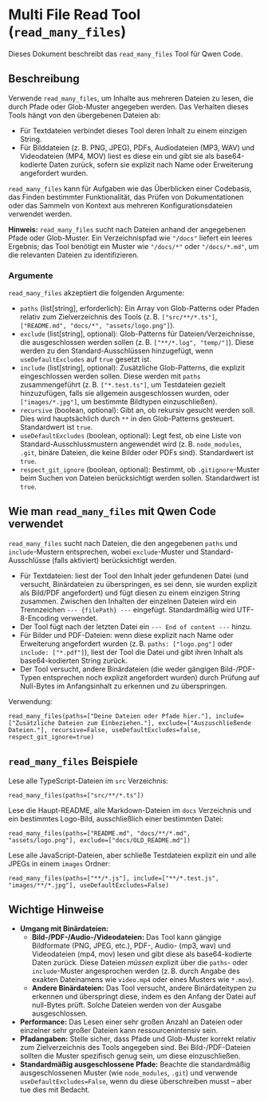 # Multi File Read Tool (`read_many_files`)

Dieses Dokument beschreibt das `read_many_files` Tool für Qwen Code.

## Beschreibung

Verwende `read_many_files`, um Inhalte aus mehreren Dateien zu lesen, die durch Pfade oder Glob-Muster angegeben werden. Das Verhalten dieses Tools hängt von den übergebenen Dateien ab:

- Für Textdateien verbindet dieses Tool deren Inhalt zu einem einzigen String.
- Für Bilddateien (z. B. PNG, JPEG), PDFs, Audiodateien (MP3, WAV) und Videodateien (MP4, MOV) liest es diese ein und gibt sie als base64-kodierte Daten zurück, sofern sie explizit nach Name oder Erweiterung angefordert wurden.

`read_many_files` kann für Aufgaben wie das Überblicken einer Codebasis, das Finden bestimmter Funktionalität, das Prüfen von Dokumentationen oder das Sammeln von Kontext aus mehreren Konfigurationsdateien verwendet werden.

**Hinweis:** `read_many_files` sucht nach Dateien anhand der angegebenen Pfade oder Glob-Muster. Ein Verzeichnispfad wie `"/docs"` liefert ein leeres Ergebnis; das Tool benötigt ein Muster wie `"/docs/*"` oder `"/docs/*.md"`, um die relevanten Dateien zu identifizieren.

### Argumente

`read_many_files` akzeptiert die folgenden Argumente:

- `paths` (list[string], erforderlich): Ein Array von Glob-Patterns oder Pfaden relativ zum Zielverzeichnis des Tools (z. B. `["src/**/*.ts"]`, `["README.md", "docs/*", "assets/logo.png"]`).
- `exclude` (list[string], optional): Glob-Patterns für Dateien/Verzeichnisse, die ausgeschlossen werden sollen (z. B. `["**/*.log", "temp/"]`). Diese werden zu den Standard-Ausschlüssen hinzugefügt, wenn `useDefaultExcludes` auf `true` gesetzt ist.
- `include` (list[string], optional): Zusätzliche Glob-Patterns, die explizit eingeschlossen werden sollen. Diese werden mit `paths` zusammengeführt (z. B. `["*.test.ts"]`, um Testdateien gezielt hinzuzufügen, falls sie allgemein ausgeschlossen wurden, oder `["images/*.jpg"]`, um bestimmte Bildtypen einzuschließen).
- `recursive` (boolean, optional): Gibt an, ob rekursiv gesucht werden soll. Dies wird hauptsächlich durch `**` in den Glob-Patterns gesteuert. Standardwert ist `true`.
- `useDefaultExcludes` (boolean, optional): Legt fest, ob eine Liste von Standard-Ausschlussmustern angewendet wird (z. B. `node_modules`, `.git`, binäre Dateien, die keine Bilder oder PDFs sind). Standardwert ist `true`.
- `respect_git_ignore` (boolean, optional): Bestimmt, ob `.gitignore`-Muster beim Suchen von Dateien berücksichtigt werden sollen. Standardwert ist `true`.

## Wie man `read_many_files` mit Qwen Code verwendet

`read_many_files` sucht nach Dateien, die den angegebenen `paths` und `include`-Mustern entsprechen, wobei `exclude`-Muster und Standard-Ausschlüsse (falls aktiviert) berücksichtigt werden.

- Für Textdateien: liest der Tool den Inhalt jeder gefundenen Datei (und versucht, Binärdateien zu überspringen, es sei denn, sie wurden explizit als Bild/PDF angefordert) und fügt diesen zu einem einzigen String zusammen. Zwischen den Inhalten der einzelnen Dateien wird ein Trennzeichen `--- {filePath} ---` eingefügt. Standardmäßig wird UTF-8-Encoding verwendet.
- Der Tool fügt nach der letzten Datei ein `--- End of content ---` hinzu.
- Für Bilder und PDF-Dateien: wenn diese explizit nach Name oder Erweiterung angefordert wurden (z. B. `paths: ["logo.png"]` oder `include: ["*.pdf"]`), liest der Tool die Datei und gibt ihren Inhalt als base64-kodierten String zurück.
- Der Tool versucht, andere Binärdateien (die weder gängigen Bild-/PDF-Typen entsprechen noch explizit angefordert wurden) durch Prüfung auf Null-Bytes im Anfangsinhalt zu erkennen und zu überspringen.

Verwendung:

```
read_many_files(paths=["Deine Dateien oder Pfade hier."], include=["Zusätzliche Dateien zum Einbeziehen."], exclude=["Auszuschließende Dateien."], recursive=False, useDefaultExcludes=false, respect_git_ignore=true)
```

## `read_many_files` Beispiele

Lese alle TypeScript-Dateien im `src` Verzeichnis:

```
read_many_files(paths=["src/**/*.ts"])
```

Lese die Haupt-README, alle Markdown-Dateien im `docs` Verzeichnis und ein bestimmtes Logo-Bild, ausschließlich einer bestimmten Datei:

```
read_many_files(paths=["README.md", "docs/**/*.md", "assets/logo.png"], exclude=["docs/OLD_README.md"])
```

Lese alle JavaScript-Dateien, aber schließe Testdateien explizit ein und alle JPEGs in einem `images` Ordner:

```
read_many_files(paths=["**/*.js"], include=["**/*.test.js", "images/**/*.jpg"], useDefaultExcludes=False)
```

## Wichtige Hinweise

- **Umgang mit Binärdateien:**
  - **Bild-/PDF-/Audio-/Videodateien:** Das Tool kann gängige Bildformate (PNG, JPEG, etc.), PDF-, Audio- (mp3, wav) und Videodateien (mp4, mov) lesen und gibt diese als base64-kodierte Daten zurück. Diese Dateien _müssen_ explizit über die `paths`- oder `include`-Muster angesprochen werden (z. B. durch Angabe des exakten Dateinamens wie `video.mp4` oder eines Musters wie `*.mov`).
  - **Andere Binärdateien:** Das Tool versucht, andere Binärdateitypen zu erkennen und überspringt diese, indem es den Anfang der Datei auf null-Bytes prüft. Solche Dateien werden von der Ausgabe ausgeschlossen.
- **Performance:** Das Lesen einer sehr großen Anzahl an Dateien oder einzelner sehr großer Dateien kann ressourcenintensiv sein.
- **Pfadangaben:** Stelle sicher, dass Pfade und Glob-Muster korrekt relativ zum Zielverzeichnis des Tools angegeben sind. Bei Bild-/PDF-Dateien sollten die Muster spezifisch genug sein, um diese einzuschließen.
- **Standardmäßig ausgeschlossene Pfade:** Beachte die standardmäßig ausgeschlossenen Muster (wie `node_modules`, `.git`) und verwende `useDefaultExcludes=False`, wenn du diese überschreiben musst – aber tue dies mit Bedacht.